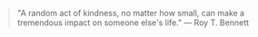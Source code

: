 > "A random act of kindness, no matter how small, can make a tremendous impact on someone else's life." — Roy T. Bennett
